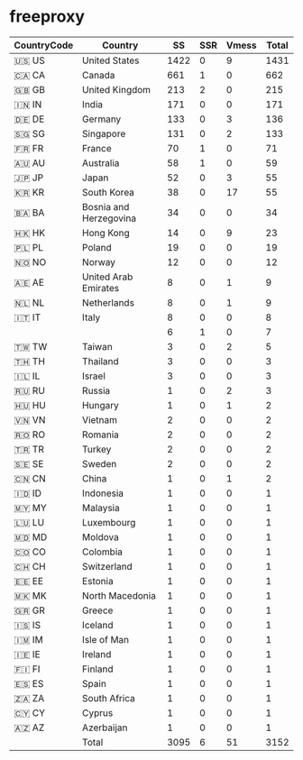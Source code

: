 # freeproxy

|CountryCode|Country|SS|SSR|Vmess|Total|
|  ----  | ----  |  ----  | ----  |  ----  | ----  |
|🇺🇸 US|United States|1422|0|9|1431|
|🇨🇦 CA|Canada|661|1|0|662|
|🇬🇧 GB|United Kingdom|213|2|0|215|
|🇮🇳 IN|India|171|0|0|171|
|🇩🇪 DE|Germany|133|0|3|136|
|🇸🇬 SG|Singapore|131|0|2|133|
|🇫🇷 FR|France|70|1|0|71|
|🇦🇺 AU|Australia|58|1|0|59|
|🇯🇵 JP|Japan|52|0|3|55|
|🇰🇷 KR|South Korea|38|0|17|55|
|🇧🇦 BA|Bosnia and Herzegovina|34|0|0|34|
|🇭🇰 HK|Hong Kong|14|0|9|23|
|🇵🇱 PL|Poland|19|0|0|19|
|🇳🇴 NO|Norway|12|0|0|12|
|🇦🇪 AE|United Arab Emirates|8|0|1|9|
|🇳🇱 NL|Netherlands|8|0|1|9|
|🇮🇹 IT|Italy|8|0|0|8|
| ||6|1|0|7|
|🇹🇼 TW|Taiwan|3|0|2|5|
|🇹🇭 TH|Thailand|3|0|0|3|
|🇮🇱 IL|Israel|3|0|0|3|
|🇷🇺 RU|Russia|1|0|2|3|
|🇭🇺 HU|Hungary|1|0|1|2|
|🇻🇳 VN|Vietnam|2|0|0|2|
|🇷🇴 RO|Romania|2|0|0|2|
|🇹🇷 TR|Turkey|2|0|0|2|
|🇸🇪 SE|Sweden|2|0|0|2|
|🇨🇳 CN|China|1|0|1|2|
|🇮🇩 ID|Indonesia|1|0|0|1|
|🇲🇾 MY|Malaysia|1|0|0|1|
|🇱🇺 LU|Luxembourg|1|0|0|1|
|🇲🇩 MD|Moldova|1|0|0|1|
|🇨🇴 CO|Colombia|1|0|0|1|
|🇨🇭 CH|Switzerland|1|0|0|1|
|🇪🇪 EE|Estonia|1|0|0|1|
|🇲🇰 MK|North Macedonia|1|0|0|1|
|🇬🇷 GR|Greece|1|0|0|1|
|🇮🇸 IS|Iceland|1|0|0|1|
|🇮🇲 IM|Isle of Man|1|0|0|1|
|🇮🇪 IE|Ireland|1|0|0|1|
|🇫🇮 FI|Finland|1|0|0|1|
|🇪🇸 ES|Spain|1|0|0|1|
|🇿🇦 ZA|South Africa|1|0|0|1|
|🇨🇾 CY|Cyprus|1|0|0|1|
|🇦🇿 AZ|Azerbaijan|1|0|0|1|
||Total|3095|6|51|3152|
